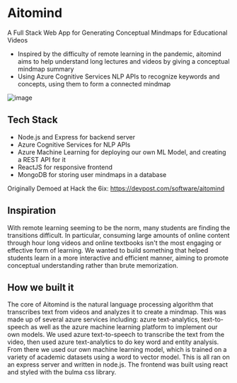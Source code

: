 # Aitomind

A Full Stack Web App for Generating Conceptual Mindmaps for Educational Videos
- Inspired by the difficulty of remote learning in the pandemic, aitomind aims to help understand long lectures and videos by giving a conceptual mindmap summary
- Using Azure Cognitive Services NLP APIs to recognize keywords and concepts, using them to form a connected mindmap

![image](https://github.com/AlanWang1/aitomind/assets/43789278/8f481e62-f524-42b9-93f9-e8c3cf63b248)

## Tech Stack

- Node.js and Express for backend server
- Azure Cognitive Services for NLP APIs
- Azure Machine Learning for deploying our own ML Model, and creating a REST API for it
- ReactJS for responsive frontend
- MongoDB for storing user mindmaps in a database

Originally Demoed at Hack the 6ix:
https://devpost.com/software/aitomind

## Inspiration

With remote learning seeming to be the norm, many students are finding the transitions difficult. In particular, consuming large amounts of online content through hour long videos and online textbooks isn't the most engaging or effective form of learning. We wanted to build something that helped students learn in a more interactive and efficient manner, aiming to promote conceptual understanding rather than brute memorization. 


## How we built it

The core of Aitomind is the natural language processing algorithm that transcribes text from videos and analyzes it to create a mindmap. This was made up of several azure services including: azure text-analytics, text-to-speech as well as the azure machine learning platform to implement our own models. We used azure text-to-speech to transcribe the text from the video, then used azure text-analytics to do key word and entity analysis. From there we used our own machine learning model, which is trained on a variety of academic datasets using a word to vector model. This is all ran on an express server and written in node.js. The frontend was built using react and styled with the bulma css library.



